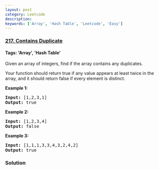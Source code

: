 ```yaml
---
layout: post
category: Leetcode
description: 
keywords: ['Array', 'Hash Table', 'Leetcode', 'Easy']
---
```

### [217. Contains Duplicate](https://leetcode.com/problems/contains-duplicate)

#### Tags: 'Array', 'Hash Table'

<div class="content__u3I1 question-content__JfgR"><div><p>Given an array of integers, find if the array contains any duplicates.</p>
<p>Your function should return true if any value appears at least twice in the array, and it should return false if every element is distinct.</p>
<p><strong>Example 1:</strong></p>
<pre><strong>Input:</strong> [1,2,3,1]
<strong>Output:</strong> true</pre>
<p><strong>Example 2:</strong></p>
<pre><strong>Input: </strong>[1,2,3,4]
<strong>Output:</strong> false</pre>
<p><strong>Example 3:</strong></p>
<pre><strong>Input: </strong>[1,1,1,3,3,4,3,2,4,2]
<strong>Output:</strong> true</pre>
</div></div>

### Solution
